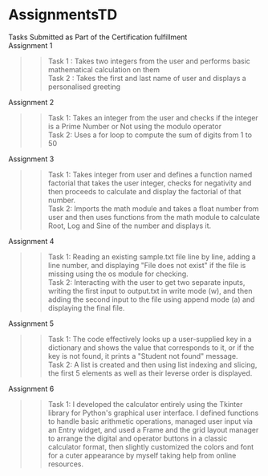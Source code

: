 # AssignmentsTD
Tasks Submitted as Part of the Certification fulfillment  
Assignment 1
>>Task 1 : Takes two integers from the user and performs basic mathematical calculation on them  
>>Task 2 : Takes the first and last name of user and displays a personalised greeting

Assignment 2  
>>Task 1: Takes an integer from the user and checks if the integer is a Prime Number or Not  using the modulo operator  
>>Task 2: Uses a for loop to compute the sum of digits from 1 to 50

Assignment 3  
>>Task 1: Takes integer from user and defines a function named factorial that takes the user integer, checks for negativity and then proceeds to calculate and display the factorial of that number.  
>>Task 2: Imports the math module and takes a float number from user and then uses functions from the math module to calculate Root, Log and Sine of the number and displays it.  

Assignment 4  
>>Task 1: Reading an existing sample.txt file line by line, adding a line number, and displaying "File does not exist" if the file is missing using the os module for checking.  
>>Task 2: Interacting with the user to get two separate inputs, writing the first input to output.txt in write mode (w), and then adding the second input to the file using append mode (a) and displaying the final file.

Assignment 5  
>>Task 1: The code effectively looks up a user-supplied key in a dictionary and shows the value that corresponds to it, or if the key is not found, it prints a "Student not found" message.  
>>Task 2: A list is created and then using list indexing and slicing, the first 5 elements as well as their leverse order is displayed.

Assignment 6
>>Task 1: I developed the calculator entirely using the Tkinter library for Python's graphical user interface. I defined functions to handle basic arithmetic operations, managed user input via an Entry widget, and used a Frame and the grid layout manager to arrange the digital and operator buttons in a classic calculator format, then slightly customized the colors and font for a cuter appearance by myself taking help from online resources.  
